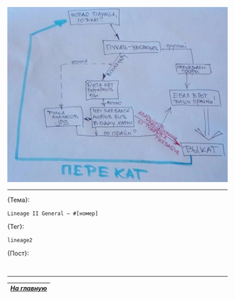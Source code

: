 ![](pics/perekat.jpg)

---

{Тема}:

```
Lineage II General — #[номер]
```

{Тег}:

```
lineage2
```

{Пост}:

```


```

------

|[*На главную*](header.md)|
|:---:|
